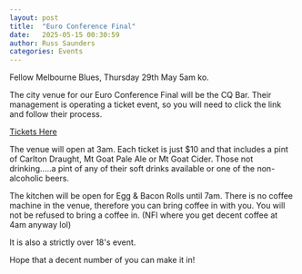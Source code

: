 ```yaml
---
layout: post
title:  "Euro Conference Final"
date:   2025-05-15 00:30:59
author: Russ Saunders
categories: Events
---
```


Fellow Melbourne Blues,
Thursday 29th May 5am ko.

The city venue for our Euro Conference Final will be the CQ Bar.
Their management is operating a ticket event, so you will need to click the link and follow their process.

[Tickets Here](https://www.eventbrite.com.au/e/chelsea-fan-zone-uefa-conference-league-final-5am-k-o-tickets-1363775131129?aff=oddtdtcreator)

The venue will open at 3am.
Each ticket is just $10 and that includes a pint of Carlton Draught, Mt Goat Pale Ale or Mt Goat Cider.
Those not drinking.....a pint of any of their soft drinks available or one of the non-alcoholic beers.

The kitchen will be open for Egg & Bacon Rolls until 7am.
There is no coffee machine in the venue, therefore you can bring coffee in with you. You will not be refused to bring a coffee in.
(NFI where you get decent coffee at 4am anyway lol)

It is also a strictly over 18's event.

Hope that a decent number of you can make it in!
